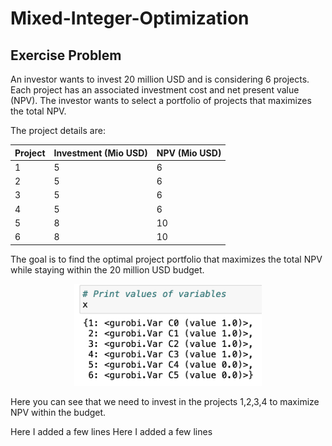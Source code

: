 # Mixed-Integer-Optimization
## Exercise Problem

An investor wants to invest 20 million USD and is considering 6 projects. Each project has an associated investment cost and net present value (NPV). The investor wants to select a portfolio of projects that maximizes the total NPV.

The project details are:

| Project | Investment (Mio USD) | NPV (Mio USD) |
| --- | --- | --- |
| 1 | 5 | 6 |
| 2 | 5 | 6 |  
| 3 | 5 | 6 |
| 4 | 5 | 6 |
| 5 | 8 | 10 |
| 6 | 8 | 10 |

The goal is to find the optimal project portfolio that maximizes the total NPV while staying within the 20 million USD budget.
<p align="center">
  <img src="image.png" alt="Optimisation Problem code output" width="300">
</p>

Here you can see that we need to invest in the projects 1,2,3,4 to maximize NPV within the budget. 

Here I added a few lines
Here I added a few lines

